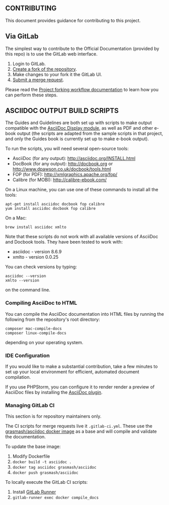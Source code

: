 CONTRIBUTING
------------

This document provides guidance for contributing to this project.

Via GitLab
-----------

The simplest way to contribute to the Official Documentation (provided by this repo) is to use the GitLab web interface.

1. Login to GitLab.
2. [Create a fork of the repository](https://docs.gitlab.com/ee/workflow/forking_workflow.html#creating-a-fork).
3. Make changes to your fork it the GitLab UI.
4. [Submit a merge request](https://docs.gitlab.com/ee/workflow/forking_workflow.html#merging-upstream).

Please read the [Project forking workflow documentation](https://docs.gitlab.com/ee/workflow/forking_workflow.html) to learn how you can perform these steps.

ASCIIDOC OUTPUT BUILD SCRIPTS
-----------------------------

The Guides and Guidelines are both set up with scripts to make output compatible with the [AsciiDoc Display module](https://www.drupal.org/project/asciidoc_display), as well as PDF and other e-book output (the scripts are adapted from the sample scripts in that project, and only the Guides book is currently set up to make e-book output).

To run the scripts, you will need several open-source tools:

- AsciiDoc (for any output): http://asciidoc.org/INSTALL.html
- DocBook (for any output): http://docbook.org or http://www.dpawson.co.uk/docbook/tools.html
- FOP (for PDF): http://xmlgraphics.apache.org/fop/
- Calibre (for MOBI): http://calibre-ebook.com/

On a Linux machine, you can use one of these commands to install all the tools:

    apt-get install asciidoc docbook fop calibre
    yum install asciidoc docbook fop calibre

On a Mac:

    brew install asciidoc xmlto

Note that these scripts do not work with all available versions of AsciiDoc and Docbook tools. They have been tested to work with:

- asciidoc - version 8.6.9
- xmlto - version 0.0.25

You can check versions by typing:

    asciidoc --version
    xmlto --version

on the command line.

### Compiling AsciiDoc to HTML

You can compile the AsciiDoc documentation into HTML files by running the following from the repository's root directory:

    composer mac-compile-docs
    composer linux-compile-docs

depending on your operating system.

### IDE Configuration

If you would like to make a substantial contribution, take a few minutes to set up your local environment for efficient, automated document compilation.

If you use PHPStorm, you can configure it to render render a preview of AsciiDoc files by installing the [AsciiDoc plugin](https://plugins.jetbrains.com/plugin/7391-asciidoc).

### Managing GitLab CI

This section is for repository maintainers only.

The CI scripts for merge requests live it `.gitlab-ci.yml`. These use the [grasmash/asciidoc docker image](https://hub.docker.com/r/grasmash/asciidoc/) as a base and will compile and validate the documentation.

To update the base image:

1. Modify Dockerfile
2. `docker build -t asciidoc .`
3. `docker tag asciidoc grasmash/asciidoc`
4. `docker push grasmash/asciidoc`

To locally execute the GitLab CI scripts:

1. Install [GitLab Runner](https://docs.gitlab.com/runner/install/)
2. `gitlab-runner exec docker compile_docs`